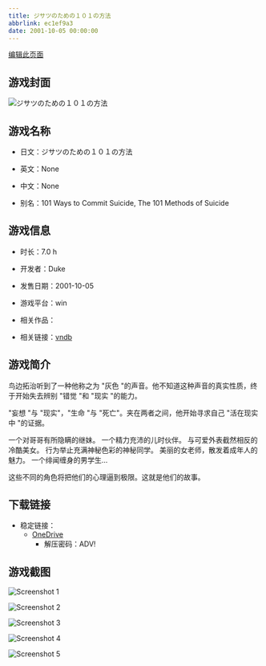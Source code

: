 ```yaml
---
title: ジサツのための１０１の方法
abbrlink: ec1ef9a3
date: 2001-10-05 00:00:00
---
```

[编辑此页面](https://github.com/ACG-3/ADV3-source/blob/main/source/_posts/games/%E3%82%B8%E3%82%B5%E3%83%84%E3%81%AE%E3%81%9F%E3%82%81%E3%81%AE%EF%BC%91%EF%BC%90%EF%BC%91%E3%81%AE%E6%96%B9%E6%B3%95.md)

## 游戏封面

![ジサツのための１０１の方法](https://pan.timero.xyz/d/onedrive/img_lib_001/%E3%82%B8%E3%82%B5%E3%83%84%E3%81%AE%E3%81%9F%E3%82%81%E3%81%AE%EF%BC%91%EF%BC%90%EF%BC%91%E3%81%AE%E6%96%B9%E6%B3%95_cover.avif)


## 游戏名称

- 日文：ジサツのための１０１の方法
- 英文：None
- 中文：None

- 别名：101 Ways to Commit Suicide, The 101 Methods of Suicide


## 游戏信息

- 时长：7.0 h
- 开发者：Duke
- 发售日期：2001-10-05
- 游戏平台：win
- 相关作品：

- 相关链接：[vndb](https://vndb.org/v6475)


## 游戏简介

鸟边拓治听到了一种他称之为 "灰色 "的声音。他不知道这种声音的真实性质，终于开始失去辨别 "错觉 "和 "现实 "的能力。

"妄想 "与 "现实"，"生命 "与 "死亡"。夹在两者之间，他开始寻求自己 "活在现实中 "的证据。

一个对哥哥有所隐瞒的继妹。
一个精力充沛的儿时伙伴。
与可爱外表截然相反的冷酷美女。
行为举止充满神秘色彩的神秘同学。
美丽的女老师，散发着成年人的魅力。
一个绯闻缠身的男学生...

这些不同的角色将把他们的心理逼到极限。这就是他们的故事。




## 下载链接

- 稳定链接：
    - [OneDrive](https://pan.timero.xyz/onedrive/adv_lib_001/%E3%82%B8%E3%82%B5%E3%83%84%E3%81%AE%E3%81%9F%E3%82%81%E3%81%AE%EF%BC%91%EF%BC%90%EF%BC%91%E3%81%AE%E6%96%B9%E6%B3%95)
        - 解压密码：ADV!



## 游戏截图


![Screenshot 1](https://pan.timero.xyz/d/onedrive/img_lib_001/%E3%82%B8%E3%82%B5%E3%83%84%E3%81%AE%E3%81%9F%E3%82%81%E3%81%AE%EF%BC%91%EF%BC%90%EF%BC%91%E3%81%AE%E6%96%B9%E6%B3%95_Screenshot_1.avif)

![Screenshot 2](https://pan.timero.xyz/d/onedrive/img_lib_001/%E3%82%B8%E3%82%B5%E3%83%84%E3%81%AE%E3%81%9F%E3%82%81%E3%81%AE%EF%BC%91%EF%BC%90%EF%BC%91%E3%81%AE%E6%96%B9%E6%B3%95_Screenshot_2.avif)

![Screenshot 3](https://pan.timero.xyz/d/onedrive/img_lib_001/%E3%82%B8%E3%82%B5%E3%83%84%E3%81%AE%E3%81%9F%E3%82%81%E3%81%AE%EF%BC%91%EF%BC%90%EF%BC%91%E3%81%AE%E6%96%B9%E6%B3%95_Screenshot_3.avif)

![Screenshot 4](https://pan.timero.xyz/d/onedrive/img_lib_001/%E3%82%B8%E3%82%B5%E3%83%84%E3%81%AE%E3%81%9F%E3%82%81%E3%81%AE%EF%BC%91%EF%BC%90%EF%BC%91%E3%81%AE%E6%96%B9%E6%B3%95_Screenshot_4.avif)

![Screenshot 5](https://pan.timero.xyz/d/onedrive/img_lib_001/%E3%82%B8%E3%82%B5%E3%83%84%E3%81%AE%E3%81%9F%E3%82%81%E3%81%AE%EF%BC%91%EF%BC%90%EF%BC%91%E3%81%AE%E6%96%B9%E6%B3%95_Screenshot_5.avif)

